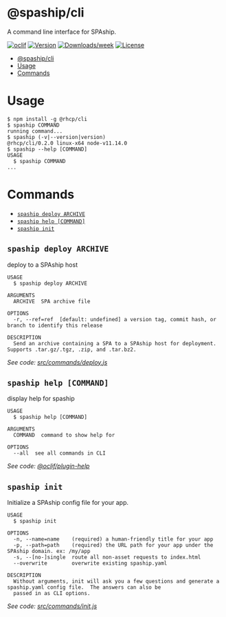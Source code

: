 # @spaship/cli

A command line interface for SPAship.

[![oclif](https://img.shields.io/badge/cli-oclif-brightgreen.svg)](https://oclif.io)
[![Version](https://img.shields.io/npm/v/@spaship/cli.svg)](https://npmjs.org/package/@spaship/cli)
[![Downloads/week](https://img.shields.io/npm/dw/@spaship/cli.svg)](https://npmjs.org/package/@spaship/cli)
[![License](https://img.shields.io/npm/l/@spaship/cli.svg)](https://github.com/spaship/cli/blob/master/package.json)

<!-- toc -->

- [@spaship/cli](#spashipcli)
- [Usage](#usage)
- [Commands](#commands)
  <!-- tocstop -->

# Usage

<!-- usage -->

```sh-session
$ npm install -g @rhcp/cli
$ spaship COMMAND
running command...
$ spaship (-v|--version|version)
@rhcp/cli/0.2.0 linux-x64 node-v11.14.0
$ spaship --help [COMMAND]
USAGE
  $ spaship COMMAND
...
```

<!-- usagestop -->

# Commands

<!-- commands -->

- [`spaship deploy ARCHIVE`](#spaship-deploy-archive)
- [`spaship help [COMMAND]`](#spaship-help-command)
- [`spaship init`](#spaship-init)

## `spaship deploy ARCHIVE`

deploy to a SPAship host

```
USAGE
  $ spaship deploy ARCHIVE

ARGUMENTS
  ARCHIVE  SPA archive file

OPTIONS
  -r, --ref=ref  [default: undefined] a version tag, commit hash, or branch to identify this release

DESCRIPTION
  Send an archive containing a SPA to a SPAship host for deployment.  Supports .tar.gz/.tgz, .zip, and .tar.bz2.
```

_See code: [src/commands/deploy.js](https://github.com/spaship/cli/blob/v0.2.0/src/commands/deploy.js)_

## `spaship help [COMMAND]`

display help for spaship

```
USAGE
  $ spaship help [COMMAND]

ARGUMENTS
  COMMAND  command to show help for

OPTIONS
  --all  see all commands in CLI
```

_See code: [@oclif/plugin-help](https://github.com/oclif/plugin-help/blob/v2.2.1/src/commands/help.ts)_

## `spaship init`

Initialize a SPAship config file for your app.

```
USAGE
  $ spaship init

OPTIONS
  -n, --name=name    (required) a human-friendly title for your app
  -p, --path=path    (required) the URL path for your app under the SPAship domain. ex: /my/app
  -s, --[no-]single  route all non-asset requests to index.html
  --overwrite        overwrite existing spaship.yaml

DESCRIPTION
  Without arguments, init will ask you a few questions and generate a spaship.yaml config file.  The answers can also be
  passed in as CLI options.
```

_See code: [src/commands/init.js](https://github.com/spaship/cli/blob/v0.2.0/src/commands/init.js)_

<!-- commandsstop -->
